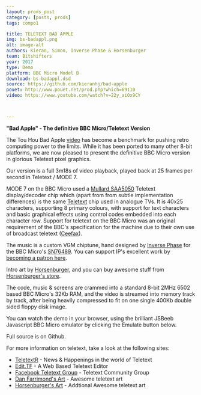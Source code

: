 ```yaml
---
layout: prods_post
category: [posts, prods]
tags: compo1

title: TELETEXT BAD APPLE
img: bs-badappl.png
alt: image-alt
authors: Kieran, Simon, Inverse Phase & Horsenburger
team: Bitshifters
year: 2017
type: Demo
platform: BBC Micro Model B
download: bs-badappl.dsd
source: https://github.com/kieranhj/bad-apple
pouet: http://www.pouet.net/prod.php?which=69110
video: https://www.youtube.com/watch?v=22y_aiOx9CY



---
```


**"Bad Apple" - The definitive BBC Micro/Teletext Version**

The Tou Hou Bad Apple [video](https://www.youtube.com/watch?v=G3C-VevI36s) has become a benchmark for pushing retro computing power to the limits. While it has been ported to many other 8-bit platforms, we are now pleased to present the definitive BBC Micro version in glorious Teletext pixel graphics. 

Our version is a full 3m18s of video playback, played back at 25 frames per second in Teletext / MODE 7.

MODE 7 on the BBC Micro used a [Mullard SAA5050](https://en.wikipedia.org/wiki/Mullard_SAA5050) Teletext display/decoder chip which (apart from from subtle implementation differences) is the same [Teletext](https://en.wikipedia.org/wiki/Teletext) chip used in analogue TVs. It is 40x25 characters, supporting 8 primary colours, with support for text characters and basic graphical effects using control codes embedded into each character row. Support for teletext on the BBC Micro was an original requirement of the BBC's specification for the machine due to their own use of broadcast teletext ([Ceefax](https://en.wikipedia.org/wiki/Ceefax)).

The music is a custom VGM chiptune, hand designed by [Inverse Phase](http://www.inversephase.com/) for the BBC Micro's [SN76489](https://en.wikipedia.org/wiki/Texas_Instruments_SN76489). You can support IP's excellent work by [becoming a patron here](https://www.patreon.com/inversephase). 

Intro art by [Horsenburger](http://www.horsenburger.com/), and you can buy awesome stuff from [Horsenburger's store](https://www.tshirtstudio.com/marketplace/horsenburger's-textworks).

The code, music & screens are crammed into a standard 8-bit 2MHz 6502 based BBC Micro's 32Kb RAM, and the video is streamed into memory track by track, after being heavily compressed to fit on one single 400Kb double sided floppy disk image. 

You can watch the demo in your browser, using the brilliant JSBeeb Javascript BBC Micro emulator by clicking the Emulate button below.

Full source is on Github. 

For more information on teletext, take a look at the following sites:
* [TeletextR](http://teletextart.co.uk/) - News & Happenings in the world of Teletext
* [Edit.TF](http://edit.tf/) - A Web Based Teletext Editor
* [Facebook Teletext Group](https://www.facebook.com/groups/TeletextGroup/) - Teletext Community Group
* [Dan Farrimond's Art](http://danfarrimond.co.uk/) - Awesome teletext art
* [Horsenburger's Art](http://www.horsenburger.com/) - Addtional Awesome teletext art

